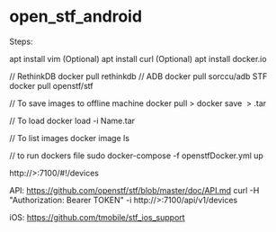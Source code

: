# open_stf_android

Steps:

apt install vim (Optional)
apt install curl (Optional)
apt install docker.io

// RethinkDB
docker pull rethinkdb
// ADB
docker pull sorccu/adb
STF
docker pull openstf/stf

// To save images to offline machine
docker pull <Image>>
docker save <Image> > <Name>.tar

// To load
docker load -i Name.tar

// To list images
docker image ls

// to run dockers file
sudo docker-compose -f openstfDocker.yml up

http://<IP>>:7100/#!/devices

API: https://github.com/openstf/stf/blob/master/doc/API.md
curl -H "Authorization: Bearer TOKEN" -i http://<IP>>:7100/api/v1/devices

iOS:  https://github.com/tmobile/stf_ios_support
